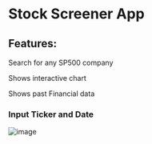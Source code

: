 # Stock Screener App

## Features:

Search for any SP500 company

Shows interactive chart

Shows past Financial data

### Input Ticker and Date

![image](https://github.com/user-attachments/assets/d5283966-7766-4b65-a4d4-df6a04fa4827)

